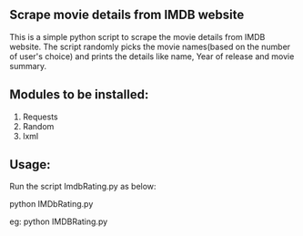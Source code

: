 Scrape movie details from IMDB website 
--------------------------------------

This is a simple python script to scrape the movie details from IMDB website.
The script randomly picks the movie names(based on the number of user's choice) and prints the details like name, Year of release and movie summary.


Modules to be installed:
------------------------
1. Requests
2. Random
3. lxml


Usage:
--------
Run the script ImdbRating.py as below:

python IMDbRating.py  

eg: python IMDBRating.py 





